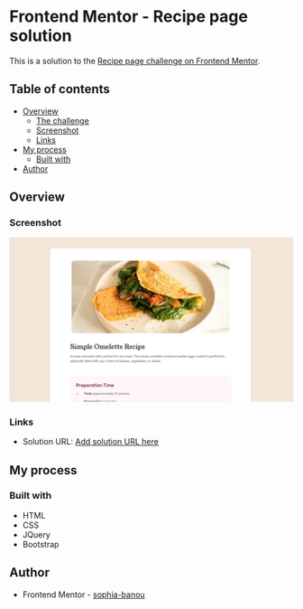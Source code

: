 # Frontend Mentor - Recipe page solution

This is a solution to the [Recipe page challenge on Frontend Mentor](https://www.frontendmentor.io/challenges/recipe-page-KiTsR8QQKm).

## Table of contents

- [Overview](#overview)
  - [The challenge](#the-challenge)
  - [Screenshot](#screenshot)
  - [Links](#links)
- [My process](#my-process)
  - [Built with](#built-with)
- [Author](#author)

## Overview

### Screenshot

![](./screenshot.jpg)

### Links

- Solution URL: [Add solution URL here](https://sophia-banou.github.io/frontend-mentor/recipe-page-main/)

## My process

### Built with

- HTML
- CSS
- JQuery
- Bootstrap

## Author

- Frontend Mentor - [sophia-banou](https://www.frontendmentor.io/profile/sophia-banou)
